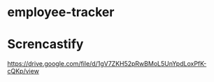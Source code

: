 # employee-tracker


# Screncastify
https://drive.google.com/file/d/1gV7ZKH52pRwBMoL5UnYpdLoxPfK-cQKp/view

